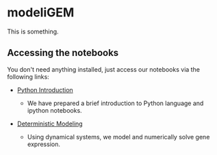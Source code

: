 modeliGEM
===========

This is something.


Accessing the notebooks
-----

You don't need anything installed, just access our notebooks via the
following links:

* [Python
  Introduction](http://nbviewer.ipython.org/github/thmosqueiro/modeligem/blob/master/notebooks/Python_Intro.ipynb)
  - We have prepared a brief introduction to Python language and
  ipython notebooks.

* [Deterministic
  Modeling](http://nbviewer.ipython.org/github/thmosqueiro/modeligem/blob/master/notebooks/Deterministic_Modeling_Repressilator.ipynb)
  - Using dynamical systems, we model and numerically solve gene
  expression.